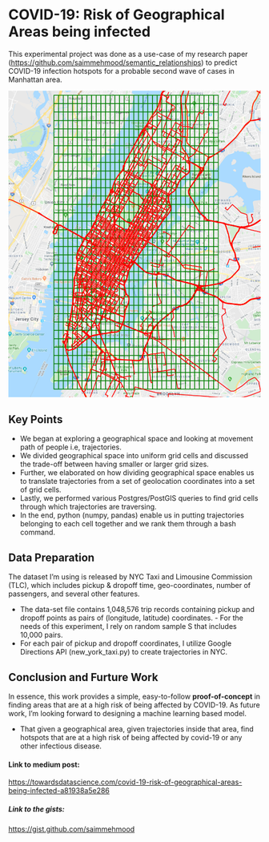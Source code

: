 # COVID-19: Risk of Geographical Areas being infected
This experimental project was done as a use-case of my research paper (https://github.com/saimmehmood/semantic_relationships) to predict COVID-19 infection hotspots for a probable second wave of cases in Manhattan area.

![](images/grid_covering_traj_02.PNG)

## Key Points
 - We began at exploring a geographical space and looking at movement path of people i.e, trajectories.
 - We divided geographical space into uniform grid cells and discussed the trade-off between having smaller or larger grid sizes.
 - Further, we elaborated on how dividing geographical space enables us to translate trajectories from a set of geolocation coordinates into a set of grid cells.
 - Lastly, we performed various Postgres/PostGIS queries to find grid cells through which trajectories are traversing.
 - In the end, python (numpy, pandas) enable us in putting trajectories belonging to each cell together and we rank them through a bash command.
 
## Data Preparation
The dataset I’m using is released by NYC Taxi and Limousine Commission (TLC), which includes pickup & dropoff time, geo-coordinates, number of passengers, and several other features. 
- The data-set file contains 1,048,576 trip records containing pickup and dropoff points as pairs of (longitude, latitude) coordinates.  - For the needs of this experiment, I rely on random sample S that includes 10,000 pairs. 
- For each pair of pickup and dropoff coordinates, I utilize Google Directions API (new_york_taxi.py) to create trajectories in NYC.

## Conclusion and Furture Work
In essence, this work provides a simple, easy-to-follow **proof-of-concept** in finding areas that are at a high risk of being affected by COVID-19. As future work, I’m looking forward to designing a machine learning based model.
- That given a geographical area, given trajectories inside that area, find hotspots that are at a high risk of being affected by covid-19 or any other infectious disease.

#### Link to medium post:
https://towardsdatascience.com/covid-19-risk-of-geographical-areas-being-infected-a81938a5e286

##### Link to the gists: 
https://gist.github.com/saimmehmood



